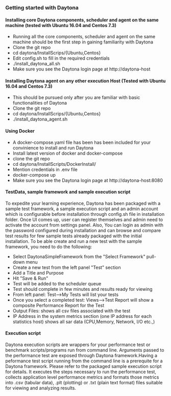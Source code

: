 ### Getting started with Daytona

#### Installing core Daytona components, scheduler and agent on the same machine (tested with Ubuntu 16.04 and Centos 7.3)
* Running all the core components, scheduler and agent on the same machine should be the first step in gaining familiarity with Daytona
* Clone the git repo
* cd daytona/InstallScrips/{Ubuntu,Centos}
* Edit config.sh to fill in the required credentials
* ./install_daytona_all.sh
* Make sure you see the Daytona login page at http://daytona-host

#### Installing Daytona agent on any other execution Host (Tested with Ubuntu 16.04 and Centos 7.3)
* This should be pursued only after you are familiar with basic functionalities of Daytona
* Clone the git repo
* cd daytona/InstallScrips/{Ubuntu,Centos}
* ./install_daytona_agent.sh

#### Using Docker
* A docker-compose.yaml file has been has been included for your convinience to install and run Daytona
* Install latest version of docker and docker-compose
* clone the git repo
* cd daytona/InstallScripts/DockerInstall/
* Mention credentials in .env file
* docker-compose up
* Make sure you see the Daytona login page at http://daytona-host:8080

#### TestData, sample framework and sample execution script
To expedite your learning experience, Daytona has been packaged with a sample test framework, a sample execution script and an admin account which is configurable before installation through config.sh file in installation folder. Once UI comes up, user can register themselves and admin need to activate the account from settings panel. Also, You can login as admin with the password configured during installation and can browse and compare test results for few sample tests already packaged with the initial installation. To be able create and run a new test with the sample framework, you need to do the following:

* Select DaytonaSimpleFramework from the "Select Framework" pull-down menu
* Create a new test from the left panel "Test" section
* Add a Title and Purpose
* Hit "Save & Run"
* Test will be added to the scheduler queue
* Test should complete in few minutes and results ready for viewing
* From left panel: Test-->My Tests will list your tests
* Once you select a completed test: Views-->Test Report will show a composite Performance Report for the Test
* Output Files: shows all csv files associated with the test
* IP Address in the system metrics section (one IP address for each statistics host) shows all sar data (CPU,Memory, Network, I/O etc.,)

#### Execution script
Daytona execution scripts are wrappers for your performance test or benchmark scripts/programs run from command line. Arguments passed to the performance test are exposed through Daytona framework.Having a peformance test script running from the command line is a prerequite for a Daytona framework. Please refer to the packaged sample execution script for details. It executes the steps necessary to run the performance test, collects application level performance metrics and formats those metrics into .csv (tabular data), .plt (plotting) or .txt (plain text format) files suitable for viewing and analyzing results.
